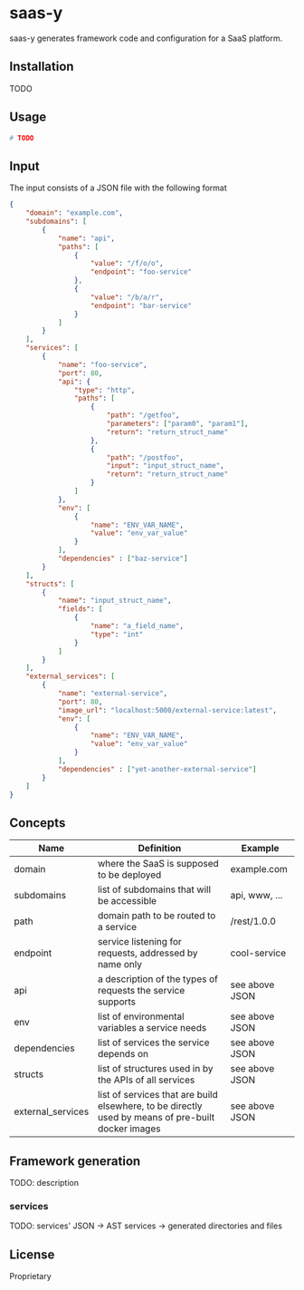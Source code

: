 # saas-y
saas-y generates framework code and configuration for a SaaS platform.

## Installation
TODO

## Usage
```bash
# TODO
```

## Input
The input consists of a JSON file with the following format
```json
{
    "domain": "example.com",
    "subdomains": [
        {
            "name": "api",
            "paths": [
                {
                    "value": "/f/o/o",
                    "endpoint": "foo-service"
                },
                {
                    "value": "/b/a/r",
                    "endpoint": "bar-service"
                }
            ]
        }
    ],
    "services": [
        {
            "name": "foo-service",
            "port": 80,
            "api": {
                "type": "http",
                "paths": [
                    {
                        "path": "/getfoo",
                        "parameters": ["param0", "param1"],
                        "return": "return_struct_name"
                    },
                    {
                        "path": "/postfoo",
                        "input": "input_struct_name",
                        "return": "return_struct_name"
                    }
                ]
            },
            "env": [
                {
                    "name": "ENV_VAR_NAME",
                    "value": "env_var_value"
                }
            ],
            "dependencies" : ["baz-service"]
        }
    ],
    "structs": [
        {
            "name": "input_struct_name",
            "fields": [
                {
                    "name": "a_field_name",
                    "type": "int"
                }
            ]
        }
    ],
    "external_services": [
        {
            "name": "external-service",
            "port": 80,
            "image_url": "localhost:5000/external-service:latest",
            "env": [
                {
                    "name": "ENV_VAR_NAME",
                    "value": "env_var_value"
                }
            ],
            "dependencies" : ["yet-another-external-service"]
        }
    ]
}
```

## Concepts
| Name | Definition | Example |
| ---- | ---------- | ------- |
| domain | where the SaaS is supposed to be deployed | example.com |
| subdomains | list of subdomains that will be accessible | api, www, ... |
| path | domain path to be routed to a service | /rest/1.0.0 |
| endpoint | service listening for requests, addressed by name only | cool-service |
| api | a description of the types of requests the service supports | see above JSON |
| env | list of environmental variables a service needs | see above JSON |
| dependencies | list of services the service depends on | see above JSON |
| structs | list of structures used in by the APIs of all services | see above JSON |
| external_services | list of services that are build elsewhere, to be directly used by means of pre-built docker images | see above JSON |

## Framework generation
TODO: description

### services
TODO: services' JSON -> AST services -> generated directories and files

## License
Proprietary
